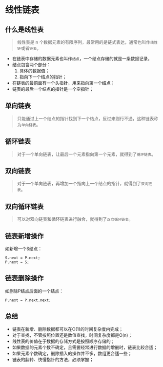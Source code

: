 # 线性链表

## 什么是线性表

> 线性表是 n 个数据元素的有限序列，最常用的是链式表达，通常也叫作`线性链`或者`链表`。

- 在链表中存储的数据元素也叫作`结点`，一个结点存储的就是一条数据记录。
- 结点包含两个部分：
  1. 具体的数据值；
  2. 指向下一个结点的指针；
- 在链表的最前面有一个头指针，用来指向第一个结点；
- 链表的最后一个结点的指针是一个空指针；

## 单向链表

> 只能通过上一个结点的指针找到下一个结点，反过来则行不通，这种链表称为`单向链表`。

## 循环链表

> 对于一个单向链表，让最后一个元素指向第一个元素，就得到了`循环链表`。

## 双向链表

> 对于一个单向链表，再增加一个指向上一个结点的指针，就得到了`双向链表`。

## 双向循环链表

> 可以对双向链表和循环链表进行融合，就得到了`双向循环链表`。

## 链表新增操作

如新增一个S结点：
```
S.next = P.next;
P.next = S;
```

## 链表删除操作

如删除P结点后面的一个结点：
```
P.next = P.next.next;
```

## 总结
- 链表在新增、删除数据都可以在O(1)的时间复杂度内完成；
- 对于查找，不管按照位置还是数值查找，时间复杂度都是O(n)；
- 线性表的价值在于数据的存储方式是按照顺序存储的；
- 如果数据的元素个数不确定，且需要经常进行数据的增删时，链表比较合适；
- 如果元素个数确定，删除插入的操作并不多，数组更合适一些；
- 链表的翻转、快慢指针的方法，必须掌握；
